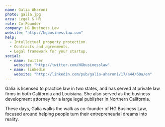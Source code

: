 ```yaml
---
name: Galia Aharoni
photo: galia.jpg
area: Legal & HR
role: Co-Founder
company: HG Business Law 
website: "http://hgbusinesslaw.com"
help:
  - Intellectual property protection.
  - Contracts and agreements.
  - Legal framework for your startup.
social:
  - name: twitter
    website: "http://twitter.com/HGbusinesslaw"
  - name: linkedin
    website: "http://linkedin.com/pub/galia-aharoni/17/a44/60a/en"
---
```


Galia is licensed to practice law in two states, and has served at private law firms in both California and Louisiana. She also served as the business development attorney for a large legal publisher in Northern California.

These days, Galia walks the walk as co-founder of HG Business Law, focused around helping people turn their entrepreneurial dreams into reality.
